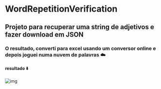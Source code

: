 # WordRepetitionVerification

## Projeto para recuperar uma string de adjetivos e fazer download em JSON
### O resultado, converti para excel usando um conversor online e depois joguei numa nuvem de palavras ☁️

#### resultado ⬇️
![img](https://user-images.githubusercontent.com/62938087/113949346-69025e80-97e5-11eb-81e1-6980fdf056e4.jpeg)
